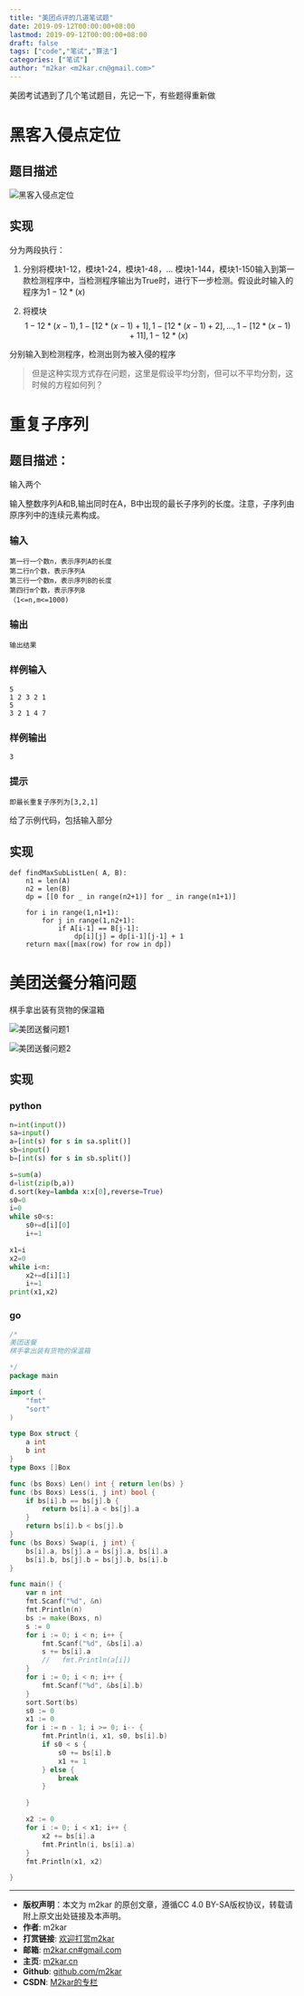 ```yaml
---
title: "美团点评的几道笔试题"
date: 2019-09-12T00:00:00+08:00
lastmod: 2019-09-12T00:00:00+08:00
draft: false
tags: ["code","笔试","算法"]
categories: ["笔试"]
author: "m2kar <m2kar.cn@gmail.com>"
---
```


美团考试遇到了几个笔试题目，先记一下，有些题得重新做

# 黑客入侵点定位
## 题目描述

![黑客入侵点定位](https://cdn.jsdelivr.net/gh/m2kar/bucket/img/黑客入侵点定位.png)

## 实现
分为两段执行：
1. 分别将模块1-12，模块1-24，模块1-48，... 模块1-144，模块1-150输入到第一款检测程序中，当检测程序输出为True时，进行下一步检测。假设此时输入的程序为$1-12*(x)$

2. 将模块
    $$1-12*(x-1),1-[12*(x-1)+1],1-[12*(x-1)+2],...,1-[12*(x-1)+11],1-12*(x)$$

  分别输入到检测程序，检测出则为被入侵的程序
> 但是这种实现方式存在问题，这里是假设平均分割，但可以不平均分割，这时候的方程如何列？

# 重复子序列

## 题目描述：

输入两个

输入整数序列A和B,输出同时在A，B中出现的最长子序列的长度。注意，子序列由原序列中的连续元素构成。

### 输入

```
第一行一个数n，表示序列A的长度
第二行n个数，表示序列A
第三行一个数m，表示序列B的长度
第四行m个数，表示序列B
（1<=n,m<=1000)
```
### 输出
```
输出结果
```
### 样例输入
```
5
1 2 3 2 1
5
3 2 1 4 7
```
### 样例输出
```
3
```
### 提示
```
即最长重复子序列为[3,2,1]
```
给了示例代码，包括输入部分

## 实现

```
def findMaxSubListLen( A, B):
    n1 = len(A)
    n2 = len(B)
    dp = [[0 for _ in range(n2+1)] for _ in range(n1+1)]
    
    for i in range(1,n1+1):
        for j in range(1,n2+1):
            if A[i-1] == B[j-1]:
                dp[i][j] = dp[i-1][j-1] + 1
    return max([max(row) for row in dp])

```

# 美团送餐分箱问题
棋手拿出装有货物的保温箱

![美团送餐问题1](https://cdn.jsdelivr.net/gh/m2kar/bucket/img/美团送餐问题1.png)

![美团送餐问题2](https://cdn.jsdelivr.net/gh/m2kar/bucket/img/美团送餐问题2.png)

## 实现
### python
```python
n=int(input())
sa=input()
a=[int(s) for s in sa.split()]
sb=input()
b=[int(s) for s in sb.split()]

s=sum(a)
d=list(zip(b,a))
d.sort(key=lambda x:x[0],reverse=True)
s0=0
i=0
while s0<s:
    s0+=d[i][0]
    i+=1

x1=i
x2=0
while i<n:
    x2+=d[i][1]
    i+=1
print(x1,x2)
```
### go
```go
/*
美团送餐
棋手拿出装有货物的保温箱

*/
package main

import (
	"fmt"
	"sort"
)

type Box struct {
	a int
	b int
}
type Boxs []Box

func (bs Boxs) Len() int { return len(bs) }
func (bs Boxs) Less(i, j int) bool {
	if bs[i].b == bs[j].b {
		return bs[i].a < bs[j].a
	}
	return bs[i].b < bs[j].b
}
func (bs Boxs) Swap(i, j int) {
	bs[i].a, bs[j].a = bs[j].a, bs[i].a
	bs[i].b, bs[j].b = bs[j].b, bs[i].b
}

func main() {
	var n int
	fmt.Scanf("%d", &n)
	fmt.Println(n)
	bs := make(Boxs, n)
	s := 0
	for i := 0; i < n; i++ {
		fmt.Scanf("%d", &bs[i].a)
		s += bs[i].a
		//   fmt.Println(a[i])
	}
	for i := 0; i < n; i++ {
		fmt.Scanf("%d", &bs[i].b)
	}
	sort.Sort(bs)
	s0 := 0
	x1 := 0
	for i := n - 1; i >= 0; i-- {
		fmt.Println(i, x1, s0, bs[i].b)
		if s0 < s {
			s0 += bs[i].b
			x1 += 1
		} else {
			break
		}

	}

	x2 := 0
	for i := 0; i < x1; i++ {
		x2 += bs[i].a
		fmt.Println(i, bs[i].a)
	}
	fmt.Println(x1, x2)

}

```


--------
- **版权声明**：本文为 m2kar 的原创文章，遵循CC 4.0 BY-SA版权协议，转载请附上原文出处链接及本声明。
- **作者**: m2kar
- **打赏链接**: [欢迎打赏m2kar](http://m2kar-cn.mikecrm.com/wy97haW)
- **邮箱**: [m2kar.cn#gmail.com](mailto:m2kar.cn@gmail.com)
- **主页**: [m2kar.cn](https://m2kar.cn)
- **Github**: [github.com/m2kar](https://github.com/m2kar)
- **CSDN**: [M2kar的专栏](https://m2kar.blog.csdn.net)

